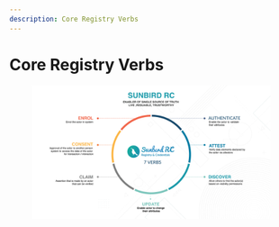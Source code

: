 ```yaml
---
description: Core Registry Verbs
---
```


# Core Registry Verbs

<figure><img src="../../.gitbook/assets/RC-Verbs.png" alt=""><figcaption></figcaption></figure>
